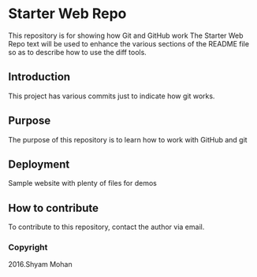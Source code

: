 # Starter Web Repo

This repository is for showing how Git and GitHub work
The Starter Web Repo text will be used to enhance the various sections of the 
README file so as to describe how to use the diff tools.

## Introduction

This project has various commits just to indicate how git works.

## Purpose

The purpose of this repository is to learn how to work with GitHub and git

## Deployment

Sample website with plenty of files for demos

## How to contribute

To contribute to this repository, contact the author via email.

### Copyright

2016.Shyam Mohan